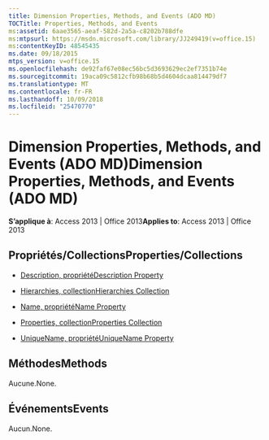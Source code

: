 ```yaml
---
title: Dimension Properties, Methods, and Events (ADO MD)
TOCTitle: Properties, Methods, and Events
ms:assetid: 6aae3565-aeaf-582d-2a5a-c8202b788dfe
ms:mtpsurl: https://msdn.microsoft.com/library/JJ249419(v=office.15)
ms:contentKeyID: 48545435
ms.date: 09/18/2015
mtps_version: v=office.15
ms.openlocfilehash: de92faf67e08ec56bc5d3693629ec2ef7351b74e
ms.sourcegitcommit: 19aca09c5812cfb98b68b5d4604dcaa814479df7
ms.translationtype: MT
ms.contentlocale: fr-FR
ms.lasthandoff: 10/09/2018
ms.locfileid: "25470770"
---
```

# <a name="dimension-properties-methods-and-events-ado-md"></a><span data-ttu-id="59c33-102">Dimension Properties, Methods, and Events (ADO MD)</span><span class="sxs-lookup"><span data-stu-id="59c33-102">Dimension Properties, Methods, and Events (ADO MD)</span></span>


<span data-ttu-id="59c33-103">**S’applique à**: Access 2013 | Office 2013</span><span class="sxs-lookup"><span data-stu-id="59c33-103">**Applies to**: Access 2013 | Office 2013</span></span>


## <a name="propertiescollections"></a><span data-ttu-id="59c33-104">Propriétés/Collections</span><span class="sxs-lookup"><span data-stu-id="59c33-104">Properties/Collections</span></span>

- [<span data-ttu-id="59c33-105">Description, propriété</span><span class="sxs-lookup"><span data-stu-id="59c33-105">Description Property</span></span>](description-property-ado-md.md)

- [<span data-ttu-id="59c33-106">Hierarchies, collection</span><span class="sxs-lookup"><span data-stu-id="59c33-106">Hierarchies Collection</span></span>](hierarchies-collection-ado-md.md)

- [<span data-ttu-id="59c33-107">Name, propriété</span><span class="sxs-lookup"><span data-stu-id="59c33-107">Name Property</span></span>](name-property-ado-md.md)

- [<span data-ttu-id="59c33-108">Properties, collection</span><span class="sxs-lookup"><span data-stu-id="59c33-108">Properties Collection</span></span>](properties-collection-ado.md)

- [<span data-ttu-id="59c33-109">UniqueName, propriété</span><span class="sxs-lookup"><span data-stu-id="59c33-109">UniqueName Property</span></span>](uniquename-property-ado-md.md)

## <a name="methods"></a><span data-ttu-id="59c33-110">Méthodes</span><span class="sxs-lookup"><span data-stu-id="59c33-110">Methods</span></span>

<span data-ttu-id="59c33-111">Aucune.</span><span class="sxs-lookup"><span data-stu-id="59c33-111">None.</span></span>

## <a name="events"></a><span data-ttu-id="59c33-112">Événements</span><span class="sxs-lookup"><span data-stu-id="59c33-112">Events</span></span>

<span data-ttu-id="59c33-113">Aucun.</span><span class="sxs-lookup"><span data-stu-id="59c33-113">None.</span></span>

